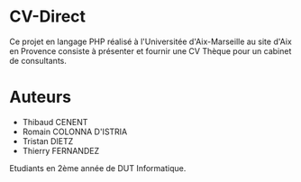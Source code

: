 # CV-Direct

Ce projet en langage PHP réalisé à l'Universitée d'Aix-Marseille au site d'Aix en Provence consiste à présenter et fournir une CV Thèque pour un cabinet de consultants.

# Auteurs

- Thibaud CENENT
- Romain COLONNA D'ISTRIA
- Tristan DIETZ
- Thierry FERNANDEZ

Etudiants en 2ème année de DUT Informatique.
